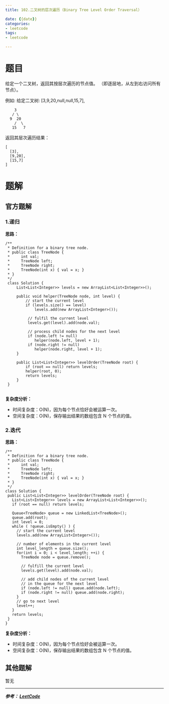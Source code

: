```yaml
---
title: 102.二叉树的层次遍历（Binary Tree Level Order Traversal）

date: {{date}}
categories:
- leetcode
tags:
- leetcode

---
```

# 题目
给定一个二叉树，返回其按层次遍历的节点值。 （即逐层地，从左到右访问所有节点）。

例如:
给定二叉树: [3,9,20,null,null,15,7],
```
    3
   / \
  9  20
    /  \
   15   7
```
返回其层次遍历结果：
```
[
  [3],
  [9,20],
  [15,7]
]
```


# 题解

## 官方题解
### 1.递归
**思路：**

```
/**
 * Definition for a binary tree node.
 * public class TreeNode {
 *     int val;
 *     TreeNode left;
 *     TreeNode right;
 *     TreeNode(int x) { val = x; }
 * }
 */
 class Solution {
     List<List<Integer>> levels = new ArrayList<List<Integer>>();

     public void helper(TreeNode node, int level) {
         // start the current level
         if (levels.size() == level)
             levels.add(new ArrayList<Integer>());

          // fulfil the current level
          levels.get(level).add(node.val);

          // process child nodes for the next level
          if (node.left != null)
             helper(node.left, level + 1);
          if (node.right != null)
             helper(node.right, level + 1);
     }

     public List<List<Integer>> levelOrder(TreeNode root) {
         if (root == null) return levels;
         helper(root, 0);
         return levels;
     }
 }


```
**复杂度分析：**
- 时间复杂度：O(N)，因为每个节点恰好会被运算一次。
- 空间复杂度：O(N)，保存输出结果的数组包含 N 个节点的值。



### 2.迭代
**思路：**

```
/**
 * Definition for a binary tree node.
 * public class TreeNode {
 *     int val;
 *     TreeNode left;
 *     TreeNode right;
 *     TreeNode(int x) { val = x; }
 * }
 */
class Solution {
 public List<List<Integer>> levelOrder(TreeNode root) {
   List<List<Integer>> levels = new ArrayList<List<Integer>>();
   if (root == null) return levels;

   Queue<TreeNode> queue = new LinkedList<TreeNode>();
   queue.add(root);
   int level = 0;
   while ( !queue.isEmpty() ) {
     // start the current level
     levels.add(new ArrayList<Integer>());

     // number of elements in the current level
     int level_length = queue.size();
     for(int i = 0; i < level_length; ++i) {
       TreeNode node = queue.remove();

       // fulfill the current level
       levels.get(level).add(node.val);

       // add child nodes of the current level
       // in the queue for the next level
       if (node.left != null) queue.add(node.left);
       if (node.right != null) queue.add(node.right);
     }
     // go to next level
     level++;
   }
   return levels;
 }
}
```
**复杂度分析：**
- 时间复杂度：O(N)，因为每个节点恰好会被运算一次。
- 空间复杂度：O(N)，保存输出结果的数组包含 N 个节点的值。

## 其他题解
暂无



---
***参考：
[LeetCode](https://leetcode-cn.com/problems/binary-tree-level-order-traversal/solution/er-cha-shu-de-ceng-ci-bian-li-by-leetcode/)***
